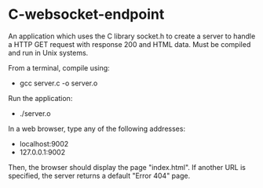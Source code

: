 # C-websocket-endpoint
An application which uses the C library socket.h to create a server to handle a HTTP GET request with response 200 and HTML data. Must be compiled and run in Unix systems.

From a terminal, compile using:
 - gcc server.c -o server.o

Run the application:
 - ./server.o

In a web browser, type any of the following addresses:
 - localhost:9002
 - 127.0.0.1:9002

Then, the browser should display the page "index.html". If another URL is specified, the server returns a default "Error 404" page.
